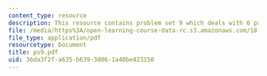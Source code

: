 ```yaml
---
content_type: resource
description: This resource contains problem set 9 which deals with 6 problems.
file: /media/https%3A/open-learning-course-data-rc.s3.amazonaws.com/18-435j-quantum-computation-fall-2003/36da3f2fa635b6393d061a40be423150_ps9.pdf
file_type: application/pdf
resourcetype: Document
title: ps9.pdf
uid: 36da3f2f-a635-b639-3d06-1a40be423150
---
```

